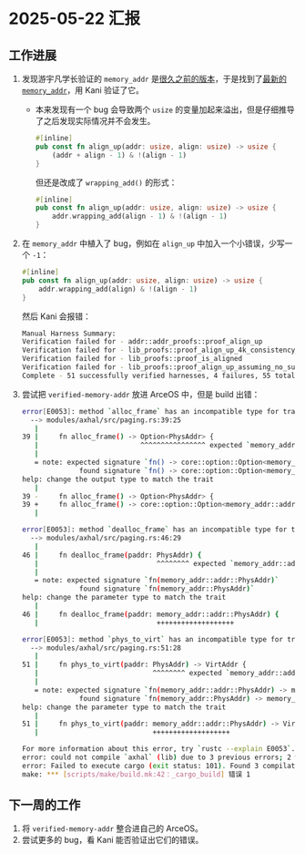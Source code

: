 # 2025-05-22 汇报

## 工作进展

1. 发现游宇凡学长验证的 `memory_addr` 是[很久之前的版本](https://github.com/rcore-os/arceos/tree/dev/crates/memory_addr)，于是找到了[最新的 `memory_addr`](https://github.com/arceos-org/axmm_crates/tree/main/memory_addr)，用 Kani 验证了它。
   - 本来发现有一个 bug 会导致两个 `usize` 的变量加起来溢出，但是仔细推导了之后发现实际情况并不会发生。

      ```rust
      #[inline]
      pub const fn align_up(addr: usize, align: usize) -> usize {
          (addr + align - 1) & !(align - 1)
      }
      ```

      但还是改成了 `wrapping_add()` 的形式：

      ```rust
      #[inline]
      pub const fn align_up(addr: usize, align: usize) -> usize {
          addr.wrapping_add(align - 1) & !(align - 1)
      }
      ```
2. 在 `memory_addr` 中植入了 bug，例如在 `align_up` 中加入一个小错误，少写一个 `-1`：

   ```rust
   #[inline]
   pub const fn align_up(addr: usize, align: usize) -> usize {
       addr.wrapping_add(align) & !(align - 1)
   }
   ```
   
   然后 Kani 会报错：

   ```bash
   Manual Harness Summary:
   Verification failed for - addr::addr_proofs::proof_align_up
   Verification failed for - lib_proofs::proof_align_up_4k_consistency_and_properties
   Verification failed for - lib_proofs::proof_is_aligned
   Verification failed for - lib_proofs::proof_align_up_assuming_no_sum_overflow
   Complete - 51 successfully verified harnesses, 4 failures, 55 total.
   ```

3. 尝试把 `verified-memory-addr` 放进 ArceOS 中，但是 build 出错：

   ```bash
   error[E0053]: method `alloc_frame` has an incompatible type for trait
     --> modules/axhal/src/paging.rs:39:25
      |
   39 |     fn alloc_frame() -> Option<PhysAddr> {
      |                         ^^^^^^^^^^^^^^^^ expected `memory_addr::addr::PhysAddr`, found `memory_addr::PhysAddr`
      |
      = note: expected signature `fn() -> core::option::Option<memory_addr::addr::PhysAddr>`
                 found signature `fn() -> core::option::Option<memory_addr::PhysAddr>`
   help: change the output type to match the trait
      |
   39 -     fn alloc_frame() -> Option<PhysAddr> {
   39 +     fn alloc_frame() -> core::option::Option<memory_addr::addr::PhysAddr> {
      |
   
   error[E0053]: method `dealloc_frame` has an incompatible type for trait
     --> modules/axhal/src/paging.rs:46:29
      |
   46 |     fn dealloc_frame(paddr: PhysAddr) {
      |                             ^^^^^^^^ expected `memory_addr::addr::PhysAddr`, found `memory_addr::PhysAddr`
      |
      = note: expected signature `fn(memory_addr::addr::PhysAddr)`
                 found signature `fn(memory_addr::PhysAddr)`
   help: change the parameter type to match the trait
      |
   46 |     fn dealloc_frame(paddr: memory_addr::addr::PhysAddr) {
      |                             +++++++++++++++++++
   
   error[E0053]: method `phys_to_virt` has an incompatible type for trait
     --> modules/axhal/src/paging.rs:51:28
      |
   51 |     fn phys_to_virt(paddr: PhysAddr) -> VirtAddr {
      |                            ^^^^^^^^ expected `memory_addr::addr::PhysAddr`, found `memory_addr::PhysAddr`
      |
      = note: expected signature `fn(memory_addr::addr::PhysAddr) -> memory_addr::addr::VirtAddr`
                 found signature `fn(memory_addr::PhysAddr) -> memory_addr::VirtAddr`
   help: change the parameter type to match the trait
      |
   51 |     fn phys_to_virt(paddr: memory_addr::addr::PhysAddr) -> VirtAddr {
      |                            +++++++++++++++++++
   
   For more information about this error, try `rustc --explain E0053`.
   error: could not compile `axhal` (lib) due to 3 previous errors; 2 warnings emitted
   error: Failed to execute cargo (exit status: 101). Found 3 compilation errors.
   make: *** [scripts/make/build.mk:42：_cargo_build] 错误 1
   ```

## 下一周的工作

1. 将 `verified-memory-addr` 整合进自己的 ArceOS。
2. 尝试更多的 bug，看 Kani 能否验证出它们的错误。
